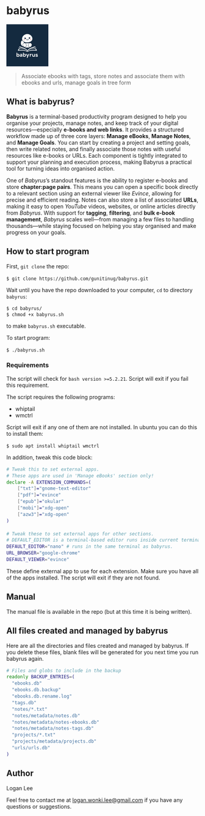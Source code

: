 # babyrus
<img src="./babyrus.jpeg" height=110>

> Associate ebooks with tags, store notes and associate them with ebooks and urls, manage goals in tree form

## What is babyrus?
**Babyrus** is a terminal-based productivity program designed to help you organise your projects, manage notes, and keep track of your digital resources—especially **e-books and web links**. It provides a structured workflow made up of three core layers: **Manage eBooks**, **Manage Notes**, and **Manage Goals**. You can start by creating a project and setting goals, then write related notes, and finally associate those notes with useful resources like e-books or URLs. Each component is tightly integrated to support your planning and execution process, making Babyrus a practical tool for turning ideas into organised action.

One of *Babyrus*’s standout features is the ability to register e-books and store **chapter:page pairs**. This means you can open a specific book directly to a relevant section using an external viewer like *Evince*, allowing for precise and efficient reading. Notes can also store a list of associated **URLs**, making it easy to open *YouTube* videos, websites, or online articles directly from *Babyrus*. With support for **tagging**, **filtering**, and **bulk e-book management**, *Babyrus* scales well—from managing a few files to handling thousands—while staying focused on helping you stay organised and make progress on your goals.

## How to start program
First, `git clone` the repo:

`$ git clone https://github.com/gunitinug/babyrus.git`

Wait until you have the repo downloaded to your computer, `cd` to directory `babyrus`:

```
$ cd babyrus/
$ chmod +x babyrus.sh
```

to make `babyrus.sh` executable.

To start program:

`$ ./babyrus.sh`

### Requirements

The script will check for `bash version >=5.2.21`. Script will exit if you fail this requirement.

The script requires the following programs:
- whiptail
- wmctrl

Script will exit if any one of them are not installed. In ubuntu you can do this to install them:

`$ sudo apt install whiptail wmctrl`

In addition, tweak this code block:

```bash
# Tweak this to set external apps.
# These apps are used in 'Manage eBooks' section only!
declare -A EXTENSION_COMMANDS=(
    ["txt"]="gnome-text-editor"
    ["pdf"]="evince"
    ["epub"]="okular"
    ["mobi"]="xdg-open"
    ["azw3"]="xdg-open"
)

# Tweak these to set external apps for other sections.
# DEFAULT_EDITOR is a terminal-based editor runs inside current terminal.
DEFAULT_EDITOR="nano" # runs in the same terminal as babyrus.
URL_BROWSER="google-chrome"
DEFAULT_VIEWER="evince"
```

These define external app to use for each extension. Make sure you have all of the apps installed. The script will exit if they are not found.

## Manual
The manual file is available in the repo (but at this time it is being written).

## All files created and managed by babyrus
Here are all the directories and files created and managed by babyrus. If you delete these files, blank files will be generated for you next time you run babyrus again.

```bash
# Files and globs to include in the backup
readonly BACKUP_ENTRIES=(
  "ebooks.db"
  "ebooks.db.backup"
  "ebooks.db.rename.log"
  "tags.db"
  "notes/*.txt"
  "notes/metadata/notes.db"
  "notes/metadata/notes-ebooks.db"
  "notes/metadata/notes-tags.db"
  "projects/*.txt"
  "projects/metadata/projects.db"
  "urls/urls.db"
)
```

## Author
Logan Lee

Feel free to contact me at [logan.wonki.lee@gmail.com](mailto:logan.wonki.lee@gmail.com) if you have any questions or suggestions.
